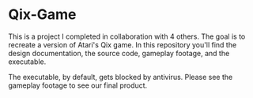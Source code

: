 # Qix-Game

This is a project I completed in collaboration with 4 others. The goal is to recreate a version of Atari's Qix game.
In this repository you'll find the design documentation, the source code, gameplay footage, and the executable.

The executable, by default, gets blocked by antivirus. Please see the gameplay footage to see our final product.
